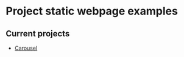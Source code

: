 # Project static webpage examples

## Current projects
-   [Carousel](https://will-kelly.co.uk/Carousel/index.html)
